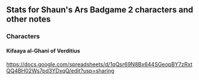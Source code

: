 ## Stats for Shaun's Ars Badgame 2 characters and other notes
### Characters
#### Kifaaya al-Ghani of Verditius
https://docs.google.com/spreadsheets/d/1qQsr69N8Bx644SGeopBY7zRxtQQ4BH02Ws7pd3YDxqQ/edit?usp=sharing
